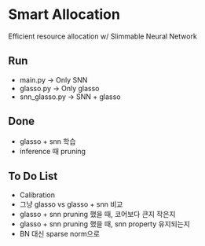 # Smart Allocation

Efficient resource allocation w/ Slimmable Neural Network

## Run
* main.py -> Only SNN
* glasso.py -> Only glasso
* snn_glasso.py -> SNN + glasso


## Done
* glasso + snn 학습
* inference 때 pruning

## To Do List

* Calibration
* 그냥 glasso vs glasso + snn 비교
* glasso + snn pruning 했을 때, 코어보다 큰지 작은지
* glasso + snn pruning 했을 때, snn property 유지되는지
* BN 대신 sparse norm으로 
